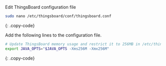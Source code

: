 Edit ThingsBoard configuration file 

```bash 
sudo nano /etc/thingsboard/conf/thingsboard.conf
``` 
{: .copy-code}

Add the following lines to the configuration file. 

```bash
# Update ThingsBoard memory usage and restrict it to 256MB in /etc/thingsboard/conf/thingsboard.conf
export JAVA_OPTS="$JAVA_OPTS -Xms256M -Xmx256M"
```
{: .copy-code}